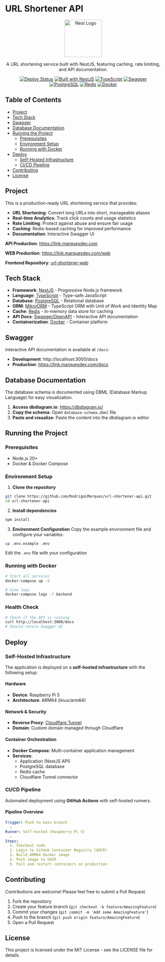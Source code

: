# URL Shortener API

<p align="center">
  <img src="https://nestjs.com/img/logo-small.svg" width="120" alt="Nest Logo" />
</p>

<p align="center">
  A URL shortening service built with NestJS, featuring caching, rate limiting, and API documentation.
</p>

<p align="center">
  <a href="https://github.com/RodrigoLMarques/url-shortener/actions/workflows/deploy.yml"><img src="https://github.com/RodrigoLMarques/url-shortener/actions/workflows/deploy.yml/badge.svg" alt="Deploy Status" /></a>
  <a href="https://nestjs.com/" target="_blank"><img src="https://img.shields.io/badge/Built%20with-NestJS-red.svg" alt="Built with NestJS" /></a>
  <a href="https://www.typescriptlang.org/" target="_blank"><img src="https://img.shields.io/badge/TypeScript-007ACC?logo=typescript&logoColor=white" alt="TypeScript" /></a>
  <a href="https://swagger.io/" target="_blank"><img src="https://img.shields.io/badge/Swagger-85EA2D?logo=swagger&logoColor=black" alt="Swagger" /></a>
  <a href="https://www.postgresql.org/" target="_blank"><img src="https://img.shields.io/badge/PostgreSQL-316192?logo=postgresql&logoColor=white" alt="PostgreSQL" /></a>
  <a href="https://redis.io/" target="_blank"><img src="https://img.shields.io/badge/Redis-DC382D?logo=redis&logoColor=white" alt="Redis" /></a>
  <a href="https://www.docker.com/" target="_blank"><img src="https://img.shields.io/badge/Docker-2496ED?logo=docker&logoColor=white" alt="Docker" /></a>
</p>

## Table of Contents

- [Project](#project)
- [Tech Stack](#tech-stack)
- [Swagger](#swagger)
- [Database Documentation](#database-documentation)
- [Running the Project](#running-the-project)
  - [Prerequisites](#prerequisites)
  - [Environment Setup](#environment-setup)
  - [Running with Docker](#running-with-docker)
- [Deploy](#deploy)
  - [Self-Hosted Infrastructure](#self-hosted-infrastructure)
  - [CI/CD Pipeline](#cicd-pipeline)
- [Contributing](#contributing)
- [License](#license)

## Project

This is a production-ready URL shortening service that provides:

- **URL Shortening**: Convert long URLs into short, manageable aliases
- **Real-time Analytics**: Track click counts and usage statistics
- **Rate Limiting**: Protect against abuse and ensure fair usage
- **Caching**: Redis-based caching for improved performance
- **Documentation**: Interactive Swagger UI

**API Production**: https://link.marquesdev.com

**WEB Production**: https://link.marquesdev.com/web

**Frontend Repository**: [url-shortener-web](https://github.com/RodrigoLMarques/url-shortener-web)

## Tech Stack

- **Framework**: [NestJS](https://nestjs.com/) - Progressive Node.js framework
- **Language**: [TypeScript](https://www.typescriptlang.org/) - Type-safe JavaScript
- **Database**: [PostgreSQL](https://www.postgresql.org/) - Relational database
- **ORM**: [MikroORM](https://mikro-orm.io/) - TypeScript ORM with Unit of Work and Identity Map
- **Cache**: [Redis](https://redis.io/) - In-memory data store for caching
- **API Docs**: [Swagger/OpenAPI](https://swagger.io/) - Interactive API documentation
- **Containerization**: [Docker](https://www.docker.com/) - Container platform

## Swagger

Interactive API documentation is available at `/docs`:

- **Development**: http://localhost:3000/docs
- **Production**: https://link.marquesdev.com/docs

## Database Documentation

The database schema is documented using DBML (Database Markup Language) for easy visualization.

1. **Access dbdiagram.io**: https://dbdiagram.io/
2. **Copy the schema**: Open `database-schema.dbml` file
3. **Paste and visualize**: Paste the content into the dbdiagram.io editor

## Running the Project

### Prerequisites

- Node.js 20+ 
- Docker & Docker Compose

### Environment Setup

1. **Clone the repository**
```bash
git clone https://github.com/RodrigoLMarques/url-shortener-api.git
cd url-shortener-api
```

2. **Install dependencies**
```bash
npm install
```

3. **Environment Configuration**
Copy the example environment file and configure your variables:
```bash
cp .env.example .env
```
Edit the `.env` file with your configuration

### Running with Docker

```bash
# Start all services
docker-compose up -d

# View logs
docker-compose logs -f backend
```

### Health Check

```bash
# Check if the API is running
curl http://localhost:3000/docs
# Should return Swagger UI
```

## Deploy

### Self-Hosted Infrastructure

The application is deployed on a **self-hosted infrastructure** with the following setup:

#### Hardware
- **Device**: Raspberry Pi 5
- **Architecture**: ARM64 (linux/arm64)

#### Network & Security
- **Reverse Proxy**: [Cloudflare Tunnel](https://www.cloudflare.com/products/tunnel/)
- **Domain**: Custom domain managed through Cloudflare

#### Container Orchestration
- **Docker Compose**: Multi-container application management
- **Services**:
  - Application (NestJS API)
  - PostgreSQL database
  - Redis cache
  - Cloudflare Tunnel connector

### CI/CD Pipeline

Automated deployment using **GitHub Actions** with self-hosted runners.

#### Pipeline Overview

```yaml
Trigger: Push to main branch
  ↓
Runner: Self-hosted (Raspberry Pi 5)
  ↓
Steps:
  1. Checkout code
  2. Login to GitHub Container Registry (GHCR)
  3. Build ARM64 Docker image
  4. Push image to GHCR
  5. Pull and restart containers on production
```

## Contributing

Contributions are welcome! Please feel free to submit a Pull Request.

1. Fork the repository
2. Create your feature branch (`git checkout -b feature/AmazingFeature`)
3. Commit your changes (`git commit -m 'Add some AmazingFeature'`)
4. Push to the branch (`git push origin feature/AmazingFeature`)
5. Open a Pull Request

## License

This project is licensed under the MIT License - see the LICENSE file for details.
